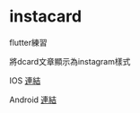# instacard
flutter練習

將dcard文章顯示為instagram樣式

IOS [連結](https://apps.apple.com/tw/app/instacard/id1559682103#?platform=iphone)

Android [連結](https://play.google.com/store/apps/details?id=com.tw.ichibanbox&hl=zh_TW&gl=US)


